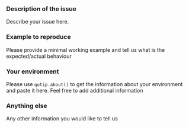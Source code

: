 ### Description of the issue
Describe your issue here.

### Example to reproduce
Please provide a minimal working example and tell us what is the expected/actual behaviour

### Your environment
Please use `qutip.about()` to get the information about your environment and paste it here.
Feel free to add additional information

### Anything else
Any other information you would like to tell us
